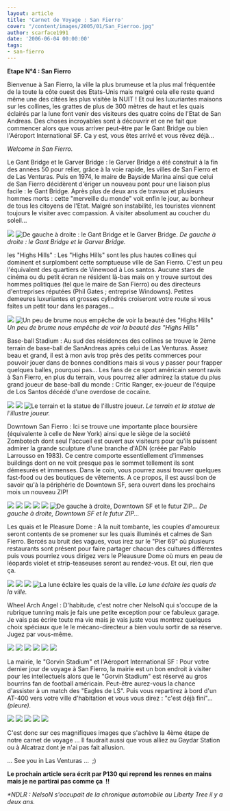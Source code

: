 ```yaml
---
layout: article
title: 'Carnet de Voyage : San Fierro'
cover: "/content/images/2005/01/San_Fierroo.jpg"
author: scarface1991
date: '2006-06-04 00:00:00'
tags:
- san-fierro
---
```


 **Etape N°4 : San Fierro**

Bienvenue à San Fierro, la ville la plus brumeuse et la plus mal fréquentée de la toute la côte ouest des Etats-Unis mais malgré cela elle reste quand même une des citées les plus visitée la NUIT ! Et oui les luxuriantes maisons sur les collines, les grattes de plus de 300 mètres de haut et les quais éclairés par la lune font venir des visiteurs des quatre coins de l'Etat de San Andreas. Des choses incroyables sont à découvrir et ce ne fait que commencer alors que vous arriver peut-être par le Gant Bridge ou bien l'Aéroport International&nbsp;SF. Ca y est, vous êtes arrivé et vous rêvez déjà...

_Welcome in San Fierro._

Le Gant Bridge et le Garver Bridge : le Garver Bridge a été construit à la fin des années 50 pour relier, grâce à la voie rapide, les villes de San Fierro et de Las Venturas. Puis en 1974, le maire de&nbsp;Bayside Marina ainsi que celui de&nbsp;San Fierro décidèrent d'ériger un nouveau pont pour une liaison plus facile : le Gant Bridge. Après plus de deux ans de travaux et plusieurs hommes morts : cette&nbsp;"merveille du monde" voit enfin&nbsp;le jour, au bonheur de tous les citoyens de l'Etat. Malgré son instabilité, les touristes viennent toujours le visiter avec compassion. A visiter absolument au coucher du soleil...

![](/content/images/2005/01/Gant_Bridge_Pont.jpg)
![De gauche à droite : le Gant Bridge et le Garver Bridge.](/content/images/2005/01/Garver_Bridge.jpg)
_De gauche à droite : le Gant Bridge et le Garver Bridge._

les "Highs Hills" : Les "Highs Hills" sont les plus hautes collines qui dominent et surplombent&nbsp;cette somptueuse&nbsp;ville de San Fierro. C'est un peu l'équivalent des quartiers de Vinewood à Los santos. Aucune stars de cinéma ou du petit écran ne résident là-bas mais on y trouve surtout des hommes politiques (tel que le maire de San Fierro) ou des directeurs d'entreprises réputées (Phil Gates ; entreprise Windowns). Petites demeures luxuriantes et grosses cylindrés croiseront votre route si vous faîtes un petit tour dans les parages...

![](/content/images/2005/01/Collines_1.jpg)
![Un peu de brume nous empêche de voir la beauté des "Highs Hills"](/content/images/2005/01/Collines_2.jpg)
_Un peu de brume nous empêche de voir la beauté des "Highs Hills"_

Base-ball Stadium : Au sud des résidences des collines se trouve le 2ème terrain de base-ball de SanAndreas après celui de Las Venturas. Assez beau et grand, il est à mon avis trop près des petits commerces pour pouvoir jouer dans de bonnes&nbsp;conditions mais si vous y passer pour frapper quelques balles, pourquoi pas... Les fans de ce sport américain seront ravis à San Fierro, en plus du terrain, vous pourrez aller admirez la statue du plus grand joueur de base-ball du monde : Critic Ranger, ex-joueur de l'équipe de Los Santos décédé&nbsp;d'une overdose de cocaïne.

![](/content/images/2005/01/Base_Ball_1.jpg)
![](/content/images/2005/01/Base_Ball_2.jpg)
![Le terrain et la statue de l'illustre joueur.](/content/images/2005/01/Base_Ball_3.jpg)
_Le terrain et la statue de l'illustre joueur._

Downtown San Fierro : Ici se trouve une importante place boursière (équivalente à celle de New York) ainsi que le siège de la société Zombotech dont seul l'accueil est ouvert aux visiteurs pour qu'ils puissent admirer la grande sculpture d'une branche d'ADN (créée par Pablo Larrousso en 1983). Ce centre comporte essentiellement d'immenses buildings dont on ne voit presque pas le sommet tellement ils sont démesurés et immenses. Dans le coin, vous pourrez aussi trouver quelques fast-food ou des boutiques de vêtements. A ce propos, il est aussi bon de savoir qu'à la périphérie de Downtown SF, sera ouvert dans les prochains mois&nbsp;un nouveau ZIP!

![](/content/images/2005/01/Tour_SF_1.jpg)
![](/content/images/2005/01/Tour_SF_2.jpg)
![](/content/images/2005/01/Downtown_1.jpg)
![](/content/images/2005/01/Downtown_2.jpg)
![](/content/images/2005/01/Downtown_3.jpg)
![De gauche à droite, Downtown SF et le futur ZIP...](/content/images/2005/01/Zip.jpg)
_De gauche à droite, Downtown SF et le futur ZIP..._

Les quais et le Pleasure Dome :&nbsp;A la nuit tombante, les couples d'amoureux seront contents de se promener sur les quais illuminés et calmes de San Fierro. Bercés au bruit des vagues, vous irez sur le "Pier 69" où plusieurs restaurants sont présent pour faire partager chacun des cultures différentes puis vous pourriez vous dirigez vers le Pleausure Dome où murs en peau de léopards violet et strip-teaseuses seront au rendez-vous. Et oui, rien que ça.

![](/content/images/2005/01/Quai_1.jpg)
![](/content/images/2005/01/Quai_3.jpg)
![](/content/images/2005/01/Quai_2.jpg)
![La lune éclaire les quais de la ville.](/content/images/2005/01/Pleasure_Dome.jpg)
_La lune éclaire les quais de la ville._

Wheel Arch Angel : D'habitude, c'est notre cher NelsoN qui s'occupe de la rubrique tunning mais je fais une petite exception pour ce fabuleux garage. Je vais pas écrire toute ma vie mais je vais juste vous montrez quelques choix spéciaux que le le mécano-directeur&nbsp;a bien voulu sortir de sa réserve. Jugez par vous-même.

![](/content/images/2005/01/Wheel_Arch_Angel.jpg)
![](/content/images/2005/01/Voiture_Tunn_e_1.jpg)
![](/content/images/2005/01/Voiture_Tunn_e_2.jpg)
![](/content/images/2005/01/Voiture_Tunn_e_3.jpg)
![](/content/images/2005/01/Voiture_Tunn_e_4.jpg)
![](/content/images/2005/01/Voiture_Tunn_e_5.jpg)

La mairie, le "Gorvin Stadium" et l'Aéroport International SF : Pour votre dernier jour de voyage&nbsp;à San Fierro, la mairie est un bon endroit à visiter pour les intellectuels alors que le "Gorvin Stadium" est réservé au gros bourrins fan de football américain. Peut-être aurez-vous la chance d'assister à un match des "Eagles de LS". Puis vous repartirez à bord d'un AT-400 vers votre ville d'habitation et vous vous direz : "c'est déjà fini"... _(pleure)._

![](/content/images/2005/01/Mairie_1.jpg)
![](/content/images/2005/01/Mairie_2.jpg)
![](/content/images/2005/01/Gorvin_Stadium_1.jpg)
![](/content/images/2005/01/Gorvin_Stadium_2.jpg)
![](/content/images/2005/01/Aeroport_SF.jpg)

C'est donc sur ces magnifiques images que s'achève la 4ème étape de notre carnet de voyage ... Il faudrait aussi que vous alliez au Gaydar Station ou à Alcatraz dont je n'ai pas fait allusion.

... See you in&nbsp;Las Venturas&nbsp;...&nbsp; ;)

**Le prochain article sera écrit par P130 qui reprend les rennes en mains mais je ne partirai pas comme ça&nbsp; !!**

_\*NDLR : NelsoN s'occupait de la chronique automobile au Liberty Tree il y a deux ans._

<!--kg-card-end: markdown-->
